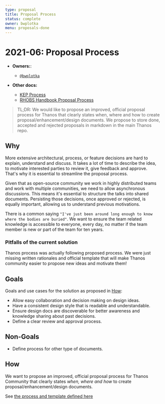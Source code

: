 ```yaml
---
type: proposal
title: Proposal Process
status: complete
owner: bwplotka
menu: proposals-done
---
```


# 2021-06: Proposal Process

* **Owners:**:
  * [`@bwplotka`](https://github.com/bwplotka)

* **Other docs:**
  * [KEP Process](https://github.com/kubernetes/enhancements/blob/master/keps/README.md)
  * [RHOBS Handbook Proposal Process](https://github.com/rhobs/handbook/pull/15)

> TL;DR: We would like to propose an improved, official proposal process for Thanos that clearly states when, where and how to create proposal/enhancement/design documents. We propose to store done, accepted and rejected proposals in markdown in the main Thanos repo.

## Why

More extensive architectural, process, or feature decisions are hard to explain, understand and discuss. It takes a lot of time to describe the idea, to motivate interested parties to review it, give feedback and approve. That's why it is essential to streamline the proposal process.

Given that as open-source community we work in highly distributed teams and work with multiple communities, we need to allow asynchronous discussions. This means it's essential to structure the talks into shared documents. Persisting those decisions, once approved or rejected, is equally important, allowing us to understand previous motivations.

There is a common saying `"I've just been around long enough to know where the bodies are buried"`. We want to ensure the team related knowledge is accessible to everyone, every day, no matter if the team member is new or part of the team for ten years.

### Pitfalls of the current solution

Thanos process was actually following proposed process. We were just missing written rationales and official template that will make Thanos community easier to propose new ideas and motivate them!

## Goals

Goals and use cases for the solution as proposed in [How](#how):

* Allow easy collaboration and decision making on design ideas.
* Have a consistent design style that is readable and understandable.
* Ensure design docs are discoverable for better awareness and knowledge sharing about past decisions.
* Define a clear review and approval process.

## Non-Goals

* Define process for other type of documents.

## How

We want to propose an improved, official proposal process for Thanos Community that clearly states *when, where and how* to create proposal/enhancement/design documents.

See [the process and template defined here](../contributing/proposal-process.md)

